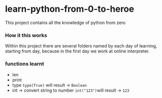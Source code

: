 # learn-python-from-0-to-heroe
This project contains all the knowledge of python from zero

### How it this works
Within this project there are several folders named by each day of learning, starting from day, because in the first day we work at online interpreter.

### functions learnt
- len
- print
- type
`type(True)` will result -> `Boolean`
- int -> convert string to number
`int("123")`will result -> `123`

